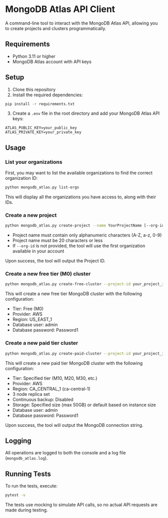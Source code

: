 # MongoDB Atlas API Client

A command-line tool to interact with the MongoDB Atlas API, allowing you to create projects and clusters programmatically.

## Requirements

- Python 3.11 or higher
- MongoDB Atlas account with API keys

## Setup

1. Clone this repository
2. Install the required dependencies:

```bash
pip install -r requirements.txt
```

3. Create a `.env` file in the root directory and add your MongoDB Atlas API keys:

```
ATLAS_PUBLIC_KEY=your_public_key
ATLAS_PRIVATE_KEY=your_private_key
```

## Usage

### List your organizations

First, you may want to list the available organizations to find the correct organization ID:

```bash
python mongodb_atlas.py list-orgs
```

This will display all the organizations you have access to, along with their IDs.

### Create a new project

```bash
python mongodb_atlas.py create-project --name YourProjectName [--org-id YourOrgId]
```

- Project name must contain only alphanumeric characters (A-Z, a-z, 0-9)
- Project name must be 20 characters or less
- If `--org-id` is not provided, the tool will use the first organization available in your account

Upon success, the tool will output the Project ID.

### Create a new free tier (M0) cluster

```bash
python mongodb_atlas.py create-free-cluster --project-id your_project_id --name YourClusterName
```

This will create a new free tier MongoDB cluster with the following configuration:
- Tier: Free (M0)
- Provider: AWS
- Region: US_EAST_1
- Database user: admin
- Database password: Password1

### Create a new paid tier cluster

```bash
python mongodb_atlas.py create-paid-cluster --project-id your_project_id --name YourClusterName --instance-size M10 [--storage-size 20]
```

This will create a new paid tier MongoDB cluster with the following configuration:
- Tier: Specified tier (M10, M20, M30, etc.)
- Provider: AWS
- Region: CA_CENTRAL_1 (ca-central-1)
- 3 node replica set
- Continuous backup: Disabled
- Storage: Specified size (max 50GB) or default based on instance size
- Database user: admin
- Database password: Password1

Upon success, the tool will output the MongoDB connection string.

## Logging

All operations are logged to both the console and a log file (`mongodb_atlas.log`).

## Running Tests

To run the tests, execute:

```bash
pytest -v
```

The tests use mocking to simulate API calls, so no actual API requests are made during testing.